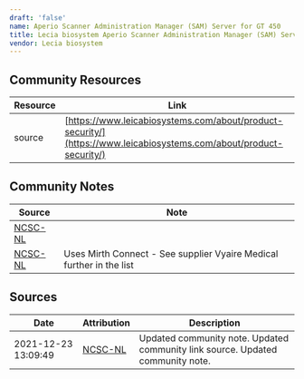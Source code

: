 ```yaml
---
draft: 'false'
name: Aperio Scanner Administration Manager (SAM) Server for GT 450
title: Lecia biosystem Aperio Scanner Administration Manager (SAM) Server for GT 450
vendor: Lecia biosystem
---
```



## Community Resources
| Resource | Link |
| --- | --- |
| source | [https://www.leicabiosystems.com/about/product-security/](https://www.leicabiosystems.com/about/product-security/) |

## Community Notes
| Source | Note |
| --- | --- |
| [NCSC-NL](https://github.com/NCSC-NL/log4shell/blob/main/software/README.md) | </ul> |
| [NCSC-NL](https://github.com/NCSC-NL/log4shell/blob/main/software/README.md) | Uses Mirth Connect - See supplier Vyaire Medical further in the list |

## Sources
| Date | Attribution | Description |
| --- | --- | --- |
| 2021-12-23 13:09:49 | [NCSC-NL](https://github.com/NCSC-NL/log4shell/blob/main/software/README.md) | Updated community note. Updated community link source. Updated community note.  |
